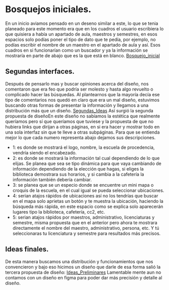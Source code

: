# Bosquejos iniciales.
En un inicio aviamos pensado en un deseno similar a este, lo que se tenia planeado para este momento era que en los cuadros el usuario escribiera lo que quisiera a había un apartado de aula, maestros y semestres, en esos espacios solo podías poner el tipo de dato que te pedía, por ejemplo, no podías escribir el nombre de un maestro en el apartado de aula y así. Esos cuadros en si funcionarían como un buscador y ya la información se mostraría en parte de abajo que es la que está en blanco.
[Bosquejo_inicial](https://www.bing.com/images/search?view=detailV2&ccid=%2F5NdgElj&id=C09FB88F61CCD33AD5F8CC884470402AE299282F&thid=OIP._5NdgEljbnMQVd1ROvamawHaEK&mediaurl=https%3A%2F%2Fi.ytimg.com%2Fvi%2F5diY-iaij2Y%2Fmaxresdefault.jpg&cdnurl=https%3A%2F%2Fth.bing.com%2Fth%2Fid%2FR.ff935d8049636e731055dd513af6a66b%3Frik%3DLyiZ4ipAcESIzA%26pid%3DImgRaw%26r%3D0&exph=720&expw=1280&q=c%C3%B3mo+poner+corchetes&simid=608025197997987397&FORM=IRPRST&ck=2B3BFE39D7DD249796A04003B1833BB4&selectedIndex=1&itb=0&cw=1229&ch=552&ajaxhist=0&ajaxserp=0)

## Segundas interfaces.
Después de pensarlo mas y buscar opiniones acerca del diseño, nos comentaron que era feo que podría ser molesto y hasta algo revuelto o complicado hacer las búsquedas. Al plantearnos que la mayoría decía ese tipo de comentarios nos quedó en claro que era un mal diseño, estuvimos buscando otras formas de presentar la información y llegamos a una distribución más que un diseño.
[Segundas_Ideas](link)
Así surgió la segunda propuesta de diseñoEn este diseño no sabíamos la estética que realmente queríamos pero sí que queríamos que tuviese y la propuesta de que no hubiera links que dirijan a otras páginas, en si era hacer y mostrar todo en una sola interfaz sin que te lleve a otras subpáginas. Para que se entienda mejor lo que cada numero representa abajo dejamos sus descripciones.
- 1: es donde se mostrará el logo, nombre, la escuela de procedencia, vendría siendo el encabezado.
- 2: es donde se mostrará la información tal cual dependiendo de lo que elijas. Se planea que sea se tipo dinámica para que vaya cambiando de información dependiendo de la elección que hagas, si eliges la biblioteca demostrara sus horarios, y si cambia a la cafetería la información también debería cambiar.
- 3: se planea que se un especio donde se encuentre un mini mapa o croquis de la escuela, en el cual igual se pueda seleccionar ubicaciones. 
- 4: serian atajos rápidos de ubicaciones así no los tendrías que buscar en el mapa solo aprietas un botón y te muestra la ubicación, haciendo la búsqueda más rápida, en este espacio como se explica solo aparecerán lugares tipo la biblioteca, cafetería, cc2, etc.
- 5: serian atajos rápidos por maestros, administrativo, licenciaturas y semestre, misma propuesta que en el anterior pero ahora te mostrara directamente el nombre del maestro, administrativo, persona, etc. Y tú seleccionaras tu licenciatura y semestre para resultados más precisos.
  
## Ideas finales.
De esta manera buscamos una distribución y funcionamientos que nos convencieron y bajo eso hicimos un diseño que darle de esa forma salió la tercera propuesta de diseño:
[Ideas_Preliminares](link)
Lamentable mente aun no contamos con un diseño en figma para poder dar más precisión y detalle al diseño.

